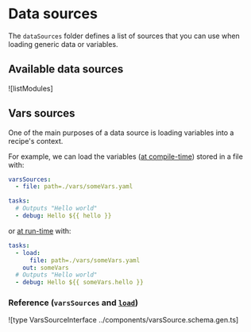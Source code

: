# Data sources

The `dataSources` folder defines a list of sources that you can use when loading generic data or variables.

## Available data sources

![listModules]

## Vars sources

One of the main purposes of a data source is loading variables into a recipe's context.

For example, we can load the variables ([at compile-time](../10infra-config/variables.md#compile-time-variables)) stored in a file with:

```yaml
varsSources:
  - file: path=./vars/someVars.yaml

tasks:
  # Outputs "Hello world"
  - debug: Hello ${{ hello }}
```

or [at run-time](../10infra-config/variables.md#run-time-variables) with:

```yaml
tasks:
  - load:
      file: path=./vars/someVars.yaml
    out: someVars
  # Outputs "Hello world"
  - debug: Hello ${{ someVars.hello }}
```

<!--
There are two types of variables sources:

* `DataSource`: loads variables from a single source. E.g. [`file`](./file) loads variables from a single file.
* `MultiDataSource`: loads variables from a list of sub-sources. E.g. [`glob`](./glob) loads variables from a list of files.
-->

### Reference (`varsSources` and [`load`](../task-modules/load))

![type VarsSourceInterface ../components/varsSource.schema.gen.ts]
